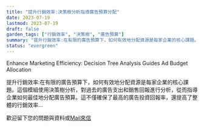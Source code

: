 ```yaml
---
title: "提升行銷效率:決策樹分析指導廣告預算分配"
date: 2023-07-19
lastmod: 2023-07-19
draft: false
garden_tags: ["行銷效率", "決策樹", "廣告預算"]
summary: "提升行銷效率:在有限的廣告預算下，如何有效地分配資源是每家企業的核心課題。這個模組使用決策樹分析，對過去的廣告支出和銷售回報進行分析，從而指導企業如何最佳地分配廣告預算。這不僅確保了最高的廣告投資回報率，還提高了整體的行銷效率"
status: "evergreen"
---
```


Enhance Marketing Efficiency: Decision Tree Analysis Guides Ad Budget Allocation

提升行銷效率:在有限的廣告預算下，如何有效地分配資源是每家企業的核心課題。這個模組使用決策樹分析，對過去的廣告支出和銷售回報進行分析，從而指導企業如何最佳地分配廣告預算。這不僅確保了最高的廣告投資回報率，還提高了整體的行銷效率...  

歡迎留下您的問題與資料或[Mail來信](mailto:william@insightbotics.com)
